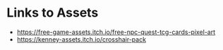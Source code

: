 # Links to Assets

* https://free-game-assets.itch.io/free-npc-quest-tcg-cards-pixel-art
* https://kenney-assets.itch.io/crosshair-pack